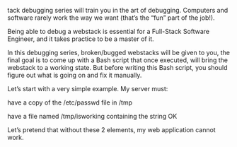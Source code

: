 tack debugging series will train you in the art of debugging. Computers and software rarely work the way we want (that’s the “fun” part of the job!).



Being able to debug a webstack is essential for a Full-Stack Software Engineer, and it takes practice to be a master of it.



In this debugging series, broken/bugged webstacks will be given to you, the final goal is to come up with a Bash script that once executed, will bring the webstack to a working state. But before writing this Bash script, you should figure out what is going on and fix it manually.



Let’s start with a very simple example. My server must:



have a copy of the /etc/passwd file in /tmp

have a file named /tmp/isworking containing the string OK

Let’s pretend that without these 2 elements, my web application cannot work.
